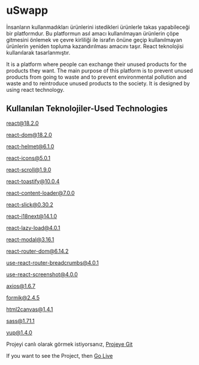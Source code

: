 
# uSwapp

İnsanların kullanmadıkları ürünlerini istedikleri ürünlerle takas yapabileceği bir platformdur. Bu platformun asıl amacı kullanılmayan ürünlerin çöpe gitmesini önlemek ve çevre kirliliği ile israfın önüne geçip kullanılmayan ürünlerin yeniden topluma kazandırılması amacını taşır. React teknolojisi kullanılarak tasarlanmıştır.

It is a platform where people can exchange their unused products for the products they want. The main purpose of this platform is to prevent unused products from going to waste and to prevent environmental pollution and waste and to reintroduce unused products to the society. It is designed by using react technology.

## Kullanılan Teknolojiler-Used Technologies

[react@18.2.0](https://react.dev/)

[react-dom@18.2.0](https://legacy.reactjs.org/docs/react-dom.html)

[react-helmet@6.1.0](https://www.npmjs.com/package/react-helmet)

[react-icons@5.0.1](https://react-icons.github.io/react-icons/)

[react-scroll@1.9.0](https://www.npmjs.com/package/react-scroll)

[react-toastify@10.0.4](https://www.npmjs.com/package/react-toastify)

[react-content-loader@7.0.0](https://skeletonreact.com/)

[react-slick@0.30.2](https://react-slick.neostack.com/)

[react-i18next@14.1.0](https://react.i18next.com/)

[react-lazy-load@4.0.1](https://www.npmjs.com/package/react-lazy-load)

[react-modal@3.16.1](https://www.npmjs.com/package/react-modal)

[react-router-dom@6.14.2](https://www.npmjs.com/package/react-router-dom/v/6.14.2)

[use-react-router-breadcrumbs@4.0.1](https://www.npmjs.com/package/use-react-router-breadcrumbs)

[use-react-screenshot@4.0.0](https://www.npmjs.com/package/use-react-screenshot)

[axios@1.6.7](https://axios-http.com/docs/intro)

[formik@2.4.5](https://formik.org/)

[html2canvas@1.4.1](https://html2canvas.hertzen.com/)

[sass@1.71.1](https://www.w3schools.com/react/react_sass_styling.asp)

[yup@1.4.0](https://github.com/jquense/yup)



Projeyi canlı olarak görmek istiyorsanız, [Projeye Git](https://uswapp.vercel.app/)


If you want to see the Project, then [Go Live](https://uswapp.vercel.app/)
